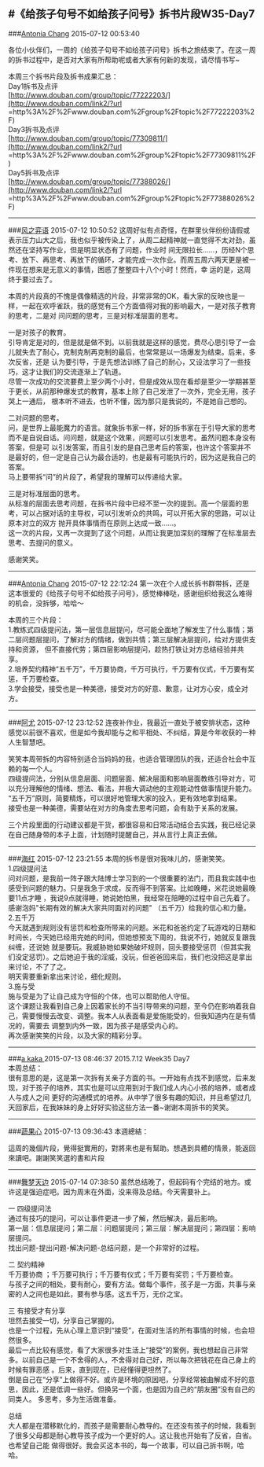 #《给孩子句号不如给孩子问号》拆书片段W35-Day7
---
###[Antonia Chang](http://www.douban.com/people/45942858/)	2015-07-12 00:53:40

各位小伙伴们，一周的《给孩子句号不如给孩子问号》拆书之旅结束了。在这一周的拆书过程中，是否对大家有所帮助呢或者大家有何新的发现，请尽情书写~  
  
本周三个拆书片段及拆书成果汇总：  
Day1拆书及点评  
[http://www.douban.com/group/topic/77222203/](http://www.douban.com/link2/?url
=http%3A%2F%2Fwww.douban.com%2Fgroup%2Ftopic%2F77222203%2F)  
Day3拆书及点评  
[http://www.douban.com/group/topic/77309811/](http://www.douban.com/link2/?url
=http%3A%2F%2Fwww.douban.com%2Fgroup%2Ftopic%2F77309811%2F)  
Day5拆书及点评  
[http://www.douban.com/group/topic/77388026/](http://www.douban.com/link2/?url
=http%3A%2F%2Fwww.douban.com%2Fgroup%2Ftopic%2F77388026%2F)


---
###[风之弈语](http://www.douban.com/people/124463884/)	2015-07-12 10:50:52
这周好似有点奇怪，在群里伙伴纷纷请假或表示压力山大之后，我也似乎被传染上了，从周二起精神就一直觉得不太对劲，虽然还在坚持写作业，但是明显状态有了问题，作业时
间无限拉长……，历经N个思考、放下、再思考、再放下的循环，才能完成一次作业。而周五周六两天更是被一件现在想来是无意义的事情，困惑了整整四十八个小时！然而，幸
运的是，这周终于要过去了。  
  
本周的片段真的不愧是偶像精选的片段，非常非常的OK，看大家的反映也是一样，一起在欢呼雀跃，我的感觉有三个方面值得对我的影响最大，一是对孩子教育的思考，二是对
问问题的思考，三是对标准层面的思考。  
  
一是对孩子的教育。  
引导肯定是对的，但是就是做不到。以前我就是这样的感觉，费尽心思引导了一会儿就失去了耐心，克制克制再克制的最后，也常常是以一场爆发为结束。后来，多次反省，还是
认为要引导，于是先想法训练了自己的耐心，又设法学习了一些技巧，这才让我们的交流逐渐上了轨道。  
尽管一次成功的交流要费上至少两个小时，但是成效从现在看却是至少一学期甚至于更长，从前那种爆发式的教育，基本上除了自己发泄了一次外，完全无用，孩子哭上一通后，
根本听不进去，也听不懂，因为那只是我说的，不是她自己想的。  
  
二对问题的思考。  
问，是世界上最能魔力的语言。就象拆书家一样，好的拆书家在于引导大家的思考而不是自说自话。问问题，就是这个效果，问题可以引发思考。虽然问题本身没有答案，但是可
以引发答案，而且引发的是自己思考后的答案，也许这个答案并不是最好的，但一定是自己认为最合适的，也是最有可能执行的，因为这是我自己的答案。  
马上要带拆“问”的片段了，希望我的理解可以传递给大家。  
  
三是对标准层面的思考。  
从标准的层面去思考问题，在拆书片段中已经不至一次的提到。高一个层面的思考，可以占据对话的主导权，可以引发听众的共鸣，可以开拓大家的思路，可以让原本对立的双方
抛开具体事情而在原则上达成一致……。  
这一次的片段，又再一次提到了这个问题，从而让我更加深刻的理解了在标准层去思考、去提问的意义。  
  
感谢笑笑。

---
###[Antonia Chang](http://www.douban.com/people/45942858/)	2015-07-12 22:12:24
第一次在个人成长拆书群带拆，还是这本很爱的《给孩子句号不如给孩子问号》，感觉棒棒哒，感谢组织给我这么难得的机会，没拆够，哈哈～  
  
本周的三个片段：  
1.教练式四级提问法，第一层信息层提问，尽可能全面地了解发生了什么事情；第二层问题层提问，了解对方的情绪，做到共情；第三层解决层提问，给对方提供支持和资源，
但不直接代劳；第四层影响层提问，趁热打铁让对方总结经验并共享。  
2.培养契约精神“五千万”，千万要协商，千万可执行，千万要有仪式，千万要有奖惩，千万要检查。  
3.学会接受，接受也是一种美德，接受对方的好意、歉意，让对方心安，成全对方。

---
###[阿尤](http://www.douban.com/people/youchunnuan/)	2015-07-12 23:12:52
连夜补作业，我最近一直处于被安排状态，这种感觉以前很不喜欢，但是如今我却能与之和平相处、不纠结，算是今年收获的一种人生智慧吧。  
  
笑笑本周带拆的内容特别适合当妈妈的我，也适合管理团队的我，还适合社会中互赖的每一个人。  
四级提问法，分别从信息层面、问题层面、解决层面和影响层面教练引导对方，可以充分理解他的情绪、想法、看法，并极大调动他的主观能动性做事情提升能力。  
“五千万”原则，简要精炼，可以很好地管理大家的投入，更有效地拿到结果。  
接受也是一种美德，需要站在对方的角度去思考问题，会有助于关系的发展。  
  
三个片段里面的行动建议都是干货，都很容易和日常活动结合去实践，我已经记录在自己随身带的本子上面，计划随时提醒自己，并从言行上真正去做。

---
###[海红](http://www.douban.com/people/mihua2008/)	2015-07-12 23:21:55
本周的拆书是很对我味儿的，感谢笑笑。  
1.四级提问法  
问对问题，是我前一阵子跟大陆博士学习到的一个很重要的法门，而且我实践中也感受到问题的魅力。只是我急于求成，反而得不到答案。比如晚睡，米花说她最晚要11点才睡
，我说9点就得睡，她说她怕黑，我经常在陪睡的过程中自己先着了。感谢泡妈"长期有效的解决大家共同面对的问题" （五千万）给我的信心和力量。  
2.五千万  
今天就遇到规则没有惩罚和检查所带来的问题。米花和爸爸约定了玩游戏的日期和时间长，今天她已经用完她的时间，但她想预支下周的，我说不行，她就反复跟我纠缠，还说她
就是要玩。我威胁她如果她破坏规则，回头要接受惩罚（但其实我们没定惩罚）。之后她迫于我的淫威，没玩，但爸爸回来后，我们也没把这是拿出来讨论，不了了之。  
明天需要重新拿出来讨论，细化规则。  
3.施与受  
施与受是为了让自己成为守恒的个体，也可以帮助他人守恒。  
这个课题让我看到自己身上因着家长的不当引导带来的问题，至今仍在影响着我自己，需要慢慢去改变、调整。我本人从表面看是爱施能受的，但我知道内在是有情况的，需要去
调整到内外一致，因为孩子是感受内心的。  
再次感谢笑笑的片段，以及大家的精彩分享。

---
###[a kaka ](http://www.douban.com/people/49390923/)	2015-07-13 08:46:37
2015.7.12 Week35 Day7  
本周总结：  
很有意思的是，这是第一次拆有关亲子方面的书。一开始有点找不到感觉，后来发现，对于孩子的培养，其实也是可以应用到对于我们成人内心小孩的培养，或者成人与成人之间
更好的沟通模式的培养。从中学了很多有趣的知识，并且希望过几天回家后，在我妹妹的身上好好实验这些方法一番~谢谢本周拆书的笑笑。

---
###[蔬果心](http://www.douban.com/people/119639542/)	2015-07-13 09:36:43
本週總結：  
  
這周的幾個片段，覺得挺實用的，對將來也是有幫助。想遇到具體的情景，能返回來讀吧。謝謝笑笑選的書和片段

---
###[舞梦天边](http://www.douban.com/people/lanzitian/)	2015-07-14 07:38:50
虽然总结晚了，但起码有个完结的地方。或许这是强迫症吧。因为周末在外面，没来得及总结。今天需要补上。  
  
一 四级提问法  
通过有技巧的提问，可以让事件更进一步了解，然后解决，最后影响。  
第一层：信息层提问；第二层：问题层提问；第三层：解决层提问；第四层：影响层提问。  
找出问题-提出问题-解决问题-总结问题，是一个非常好的过程。  
  
二 契约精神  
千万要协商 ；千万要可执行；千万要有仪式；千万要有奖罚；千万要检查。  
与孩子之间的相处，要有耐心，要有方法。做每个事件，孩子是一方面，共事与亲密的人之间也是如此，要有参与感。这五千万，无价之宝。  
  
三 有接受才有分享  
坦然去接受一切，分享自己掌握的。  
也是一个过程，先从心理上意识到“接受”，在面对生活的所有事情的时候，也会坦然很多。  
最后一点比较有感觉，看了大家很多对生活上“接受”的案例，我也想起自己非常多。以前自己是一个不舍得的人，不舍得对自己好，所以每次把钱花在自己身上的时候有罪恶感
。后来，直到现在，已经懂得更坦然了。  
倒是自己在“分享”上做得不好。或许是环境的原因吧，分享经常被曲解成不好的意思，因此，还是低调一些好。但换另一个面，也是因为自己的“朋友圈”没有自己的同类人。
多思考，多为生活做准备。  
  
总结  
大人都是在潜移默化的，而孩子是需要耐心教导的。在还没有孩子的时候，我看到了很多父母都是耐心教导孩子成为一个更好的人。这让我也开始有了反省，自省。也希望自己能
做得很好。我会买这本书的，每一个故事，可以自己拆书啊，哈哈。


